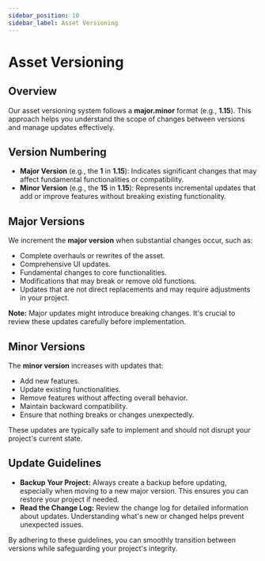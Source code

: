 ```yaml
---
sidebar_position: 10
sidebar_label: Asset Versioning
---
```


# Asset Versioning

## Overview

Our asset versioning system follows a **major.minor** format (e.g., **1.15**). This approach helps you understand the scope of changes between versions and manage updates effectively.

## Version Numbering

- **Major Version** (e.g., the **1** in **1.15**): Indicates significant changes that may affect fundamental functionalities or compatibility.
- **Minor Version** (e.g., the **15** in **1.15**): Represents incremental updates that add or improve features without breaking existing functionality.

## Major Versions

We increment the **major version** when substantial changes occur, such as:

- Complete overhauls or rewrites of the asset.
- Comprehensive UI updates.
- Fundamental changes to core functionalities.
- Modifications that may break or remove old functions.
- Updates that are not direct replacements and may require adjustments in your project.

**Note:** Major updates might introduce breaking changes. It's crucial to review these updates carefully before implementation.

## Minor Versions

The **minor version** increases with updates that:

- Add new features.
- Update existing functionalities.
- Remove features without affecting overall behavior.
- Maintain backward compatibility.
- Ensure that nothing breaks or changes unexpectedly.

These updates are typically safe to implement and should not disrupt your project's current state.

## Update Guidelines

- **Backup Your Project:** Always create a backup before updating, especially when moving to a new major version. This ensures you can restore your project if needed.
- **Read the Change Log:** Review the change log for detailed information about updates. Understanding what's new or changed helps prevent unexpected issues.

By adhering to these guidelines, you can smoothly transition between versions while safeguarding your project's integrity.